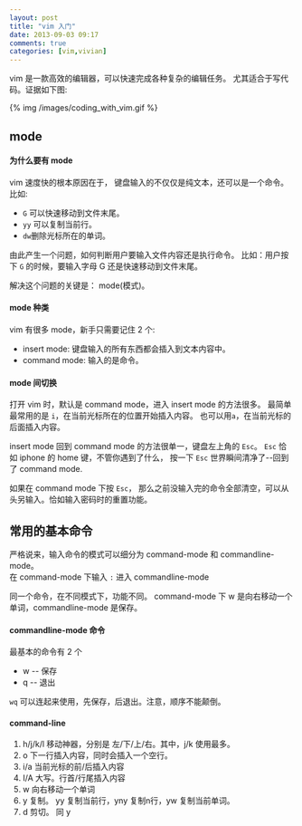 ```yaml
---
layout: post
title: "vim 入门"
date: 2013-09-03 09:17
comments: true
categories: [vim,vivian]
---
```


vim 是一款高效的编辑器，可以快速完成各种复杂的编辑任务。
尤其适合于写代码。证据如下图:

<!--more-->

{% img /images/coding_with_vim.gif %}

mode
----

#### 为什么要有 mode

vim 速度快的根本原因在于，
键盘输入的不仅仅是纯文本，还可以是一个命令。
比如:

- `G` 可以快速移动到文件末尾。
- `yy` 可以复制当前行。
- `dw`删除光标所在的单词。

由此产生一个问题，如何判断用户要输入文件内容还是执行命令。
比如：用户按下 `G` 的时候，要输入字母 G 还是快速移动到文件末尾。

解决这个问题的关键是： mode(模式)。

#### mode 种类

vim 有很多 mode，新手只需要记住 2 个: 

- insert mode: 键盘输入的所有东西都会插入到文本内容中。
- command mode: 输入的是命令。

#### mode 间切换

打开 vim 时，默认是 command mode，进入 insert mode 的方法很多。
最简单最常用的是 `i`，在当前光标所在的位置开始插入内容。
也可以用`a`，在当前光标的后面插入内容。

insert mode 回到 command mode 的方法很单一，键盘左上角的 `Esc`。
`Esc` 恰如 iphone 的 home 键，不管你遇到了什么，
按一下 `Esc` 世界瞬间清净了--回到了 command mode.

如果在 command mode 下按 `Esc`，
那么之前没输入完的命令全部清空，可以从头另输入。恰如输入密码时的重置功能。

常用的基本命令
--------------

严格说来，输入命令的模式可以细分为 command-mode 和 commandline-mode。  
在 command-mode 下输入 `:` 进入 commandline-mode

同一个命令，在不同模式下，功能不同。
command-mode 下 w 是向右移动一个单词，commandline-mode 是保存。

#### commandline-mode 命令

最基本的命令有 2 个

- w -- 保存
- q -- 退出

`wq` 可以连起来使用，先保存，后退出。注意，顺序不能颠倒。

#### command-line

1. h/j/k/l 移动神器，分别是 左/下/上/右。其中，j/k 使用最多。
2. o 下一行插入内容，同时会插入一个空行。
3. i/a 当前光标的前/后插入内容
4. I/A 大写。行首/行尾插入内容
5. w 向右移动一个单词
6. y 复制。 yy 复制当前行，yny 复制n行，yw 复制当前单词。
7. d 剪切。 同 y
